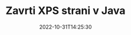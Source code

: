 ---
############################# Static ############################
layout: "auto-gen-merger"
date: 2022-10-31T14:25:30
draft: false
otherformats: pdf tex epub

############################# Head ############################
head_title: "Zasukaj XPS strani v Java – zasukaj pod kotom 90, 180, 270"
head_description: "Zavrtite določene ali vse strani dokumenta datoteke XPS pod kotom vrtenja 90, 180, 270 z uporabo API-ja za združevanje dokumentov."

############################# Header ############################
title: "Zavrti XPS strani v Java"
description: "Zavrtite strani XPS z nekaj vrsticami kode Java."
bg_image: "https://cms.admin.containerize.com/templates/aspose/App_Themes/V3/images/bg/header1.png"
bg_overlay: false
button:
    enable: true
    icon: "fas fa-arrow-down"
    label: "Prenesite brezplačno preskusno različico"
    link: "https://downloads.groupdocs.com/merger/java"

############################# SubMenu ############################
submenu:
    enable: true

    left:
        img_alt: "GroupDocs.Merger for Java"
        image: "https://cms.admin.containerize.com/templates/groupdocs/images/product-logos/90x90-noborder/groupdocs-merger-java.png"
        product: "GroupDocs.Merger"
        platform: "Java"

    middle:
        button:

            # button loop
            - link: "https://apireference.groupdocs.com/merger/java"
              text: "API Reference"

            # button loop
            - link: "https://github.com/groupdocs-merger"
              text: "Primeri kod"

            # button loop
            - link: "https://products.groupdocs.app/merger/family"
              text: "Predstavitve v živo"

            # button loop
            - link: "https://purchase.groupdocs.com/pricing/merger/java"
              text: "Cenitev"

    right:
        link_download: "https://downloads.groupdocs.com/merger"
        link_learn: "https://docs.groupdocs.com/merger/java"
        link_buy: "https://purchase.groupdocs.com"

############################# About ############################
about:
    enable: true
    title: "O API-ju GroupDocs.Merger for Java"
    content: |
        [GroupDocs.Merger for Java](/sl/merger/java/) ponuja preprosto rešitev za varno združevanje in razdelitev med široko paleto formatov dokumentov, vključno s PDF, Microsoft Office (Word, Excel, PowerPoint) , OneNote), OpenDocument, HTML, slike in številne druge v aplikacijah Java. Če dodate le nekaj vrstic kode, izvedite več operacij dokumenta, kot so premikanje, odstranjevanje, vrtenje, zamenjava, ekstrahiranje ali spreminjanje orientacije strani v dokumentih. API za združevanje dokumentov podpira tudi predogled strani dokumenta kot slike za analizo strukture dokumenta, oblikovanja in vsebine na strani.
        
        GroupDocs.Merger API je prava izbira za korporativne rešitve, ki potrebujejo funkcije vrtenja strani datotek. Ti API-ji so dobro podprti na vseh glavnih operacijskih sistemih in platformah, vključno z J2SE 7.0 (1.7), J2SE 8.0 (1.8), Java 10.

############################# Steps ############################
steps:
    enable: true
    title_left: "Zavrti strani datoteke XPS v Java"
    content_left: |
        [GroupDocs.Merger for Java](/sl/merger/java/) razvijalcem Java olajša vrtenje nekaterih ali vseh strani znotraj datoteke XPS na 90 , kot vrtenja 180 ali 270 z izvedbo nekaj preprostih korakov.
        
        * Inicializirajte **RotateOptions** z želenim kotom vrtenja in številkami strani.
        * Ustvarite nov primerek **Merger** in podajte pot izvornega dokumenta kot parameter konstruktorja.
        * Pokličite **rotatePages** in posredujte predmet **RotateOptions**.
        * Pokličite **save** in določite pot do datoteke za shranjevanje nastalega dokumenta.

    title_right: "Sistemske zahteve"
    content_right: |
        API-ji GroupDocs.Merger for Java so podprti na vseh glavnih platformah in operacijskih sistemih. Preden izvedete spodnjo kodo, se prepričajte, da imate v sistemu nameščene naslednje predpogoje.

        * Operacijski sistemi: Microsoft Windows, Linux, MacOS
        * Razvojna okolja: NetBeans, IntelliJ IDEA, Eclipse
        * Ogrodja: J2SE 7.0 (1.7), J2SE 8.0 (1.8), Java 10
        * Prenesite najnovejšo različico GroupDocs.Merger for Java iz [Maven](https://repository.groupdocs.com/webapp/#/artifacts/browse/tree/General/repo/com/groupdocs/groupdocs-merger)
         
    code: |
     {{% merger/additional-styles %}}
     {{< merger/code-merger title="Kako zasukati strani datoteke XPS s primerom kode Java">}}

        ```java    
        // Zasukajte strani datoteke XPS z API-jem GroupDocs.Merger
        // Inicializirajte razred RotateOptions, da določite kot vrtenja in številke strani, ki jih želite vrteti
        RotateOptions rotateOptions = new RotateOptions(RotateMode.Rotate180, new int[] { 2, 3 });

        // Ustvari združitev z vhodnim dokumentom XPS
        Merger merger = new Merger("input.xps");

        // Pokličite metodo rotatePages in ji posredujte predmet RotateOptions
        merger.rotatePages(rotateOptions);
    
        // Pokličite način shranjevanja in posredujte želeno pot do datoteke, da shranite izhodni dokument
        merger.save("output.xps");
        ```
     {{< /merger/code-merger >}}

############################# Demos ############################
demos:
    enable: true
    title: "Predstavitve v živo - zavrtite XPS strani datotek na spletu"
    content: |
       Zasukajte strani datoteke XPS tako, da obiščete spletno mesto [GroupDocs.Merger Live Demos](https://products.groupdocs.app/splitter/rotate-pages/xps).
       Predstavitev v živo ima naslednje prednosti.
        
############################# About Formats ############################
about_formats:
    enable: true

############################# More Formats ############################
more_formats:
    enable: true
    title: "Zasukaj strani drugih formatov dokumentov"
    content: |
        Java dokumentira API za združevanje in razdelitev za oblike datotek in slike. Zasukajte nekaj priljubljenih formatov datotek, kot je navedeno spodaj.

############################# Back to top ###############################
back_to_top:
    enable: true
---